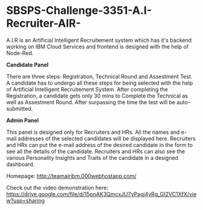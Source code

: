 # SBSPS-Challenge-3351-A.I-Recruiter-AIR-
A.I.R is an Artificial Intelligent Recruitement system which has it's backend working on IBM Cloud Services and frontend is designed with the help of Node-Red.


**Candidate Panel**

There are three steps: Registration, Technical Round and Assestment Test. 
A candidate has to undergo all these steps for being selected with the help of Artificial Intelligent Recruitement System. After completing the Registration, a candidate gets only 30 mins to Complete the Technical as well as Assestment Round. After surpassing the time the test will be auto-submitted.


**Admin Panel**

This panel is designed only for Recruiters and HRs.
All the names and e-mail addresses of the selected candidates will be displayed here. Recruiters and HRs can put the e-mail address of the desired candidate in the form to see all the details of the candidate. Recruiters and HRs can also see the various Personality Insights and Traits of the candidate in a designed dashboard.

Homepage: http://teamairibm.000webhostapp.com/

Check out the video demonstration here: https://drive.google.com/file/d/15pnAK3QmcxJU7yPagj4yRg_GI2VC1XfX/view?usp=sharing
